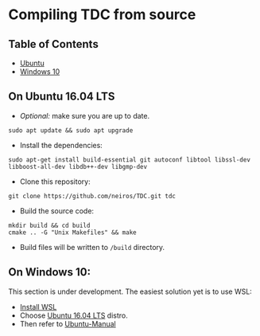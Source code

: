 # Compiling TDC from source

## Table of Contents
 - [Ubuntu](#on-ubuntu-16.04-lts)
 - [Windows 10](#on-windows-10)

## On Ubuntu 16.04 LTS

- *Optional:* make sure you are up to date.
```
sudo apt update && sudo apt upgrade
```

- Install the dependencies:
```
sudo apt-get install build-essential git autoconf libtool libssl-dev libboost-all-dev libdb++-dev libgmp-dev
```

- Clone this repository:
```
git clone https://github.com/neiros/TDC.git tdc
```

- Build the source code:
```
mkdir build && cd build
cmake .. -G "Unix Makefiles" && make
```

- Build files will be written to ```/build``` directory.

## On Windows 10:
This section is under development. The easiest solution yet is to use WSL:

- [Install WSL](https://docs.microsoft.com/en-us/windows/wsl/install-win10)
- Choose [Ubuntu 16.04 LTS](https://www.microsoft.com/store/apps/9pjn388hp8c9) distro.
- Then refer to [Ubuntu-Manual](#on-ubuntu-16.04-lts) 

